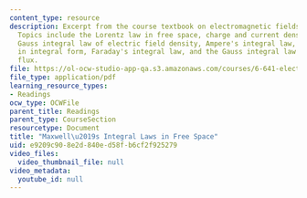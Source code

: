 ```yaml
---
content_type: resource
description: Excerpt from the course textbook on electromagnetic fields and energy.
  Topics include the Lorentz law in free space, charge and current densities, the
  Gauss integral law of electric field density, Ampere's integral law, charge conservation
  in integral form, Faraday's integral law, and the Gauss integral law of magnetic
  flux.
file: https://ol-ocw-studio-app-qa.s3.amazonaws.com/courses/6-641-electromagnetic-fields-forces-and-motion-spring-2005/e9209c908e2d840ed58fb6cf2f925279_01.pdf
file_type: application/pdf
learning_resource_types:
- Readings
ocw_type: OCWFile
parent_title: Readings
parent_type: CourseSection
resourcetype: Document
title: "Maxwell\u2019s Integral Laws in Free Space"
uid: e9209c90-8e2d-840e-d58f-b6cf2f925279
video_files:
  video_thumbnail_file: null
video_metadata:
  youtube_id: null
---
```

